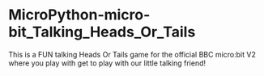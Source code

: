 # MicroPython-micro-bit_Talking_Heads_Or_Tails
This is a FUN talking Heads Or Tails game for the official BBC micro:bit V2 where you play with get to play with our little talking friend!
